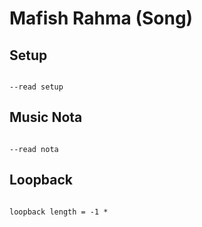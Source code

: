 # Mafish Rahma (Song)

## Setup

```scenario oscilla

--read setup

```

## Music Nota

```scenario oscilla

--read nota

```

## Loopback

```scenario oscilla

loopback length = -1 *

```
